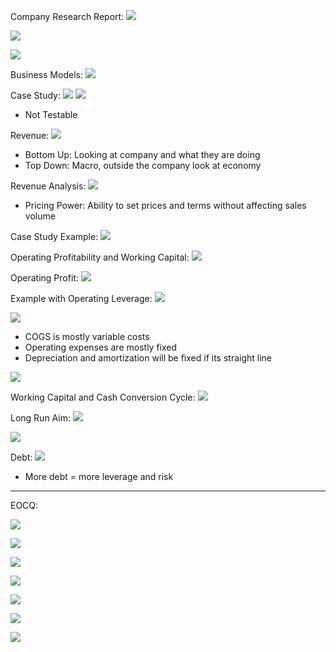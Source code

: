 

Company Research Report:
![](https://i.imgur.com/ttvOM8W.png)




![](https://i.imgur.com/xU1vMSY.png)




![](https://i.imgur.com/BUsl8y4.png)




Business Models:
![](https://i.imgur.com/HYalfe6.png)




Case Study:
![](https://i.imgur.com/QZud5rJ.png)
![](https://i.imgur.com/5WO9T0K.png)
- Not Testable


Revenue:
![](https://i.imgur.com/JF1fwth.png)
- Bottom Up: Looking at company and what they are doing
- Top Down: Macro, outside the company look at economy



Revenue Analysis:
![](https://i.imgur.com/XtK1WLJ.png)
- Pricing Power: Ability to set prices and terms without affecting sales volume



Case Study Example:
![](https://i.imgur.com/PUNEs3F.png)



Operating Profitability and Working Capital:
![](https://i.imgur.com/Ou9zNuU.png)



Operating Profit:
![](https://i.imgur.com/vPeb0AM.png)



Example with Operating Leverage:
![](https://i.imgur.com/vO9i1k1.png)



![](https://i.imgur.com/rcAl5SE.png)
- COGS is mostly variable costs
- Operating expenses are mostly fixed
- Depreciation and amortization will be fixed if its straight line



![](https://i.imgur.com/cSb5at0.png)



Working Capital and Cash Conversion Cycle:
![](https://i.imgur.com/d1rbYya.png)



Long Run Aim:
![](https://i.imgur.com/5aMqbzs.png)


![](https://i.imgur.com/6jL2pkr.png)




Debt:
![](https://i.imgur.com/8ivjWGw.png)
- More debt = more leverage and risk

___
EOCQ:

![](https://i.imgur.com/cVBD2QV.png)


![](https://i.imgur.com/V7JuvU3.png)


![](https://i.imgur.com/ho3qPFO.png)



![](https://i.imgur.com/radkhva.png)



![](https://i.imgur.com/CkoGxSo.png)


![](https://i.imgur.com/0uRzhdj.png)



![](https://i.imgur.com/A9XFNNf.png)


